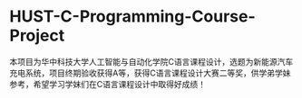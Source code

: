 # HUST-C-Programming-Course-Project
本项目为华中科技大学人工智能与自动化学院C语言课程设计，选题为新能源汽车充电系统，项目终期验收获得A等，获得C语言课程设计大赛二等奖，供学弟学妹参考，希望学习学妹们在C语言课程设计中取得好成绩！
